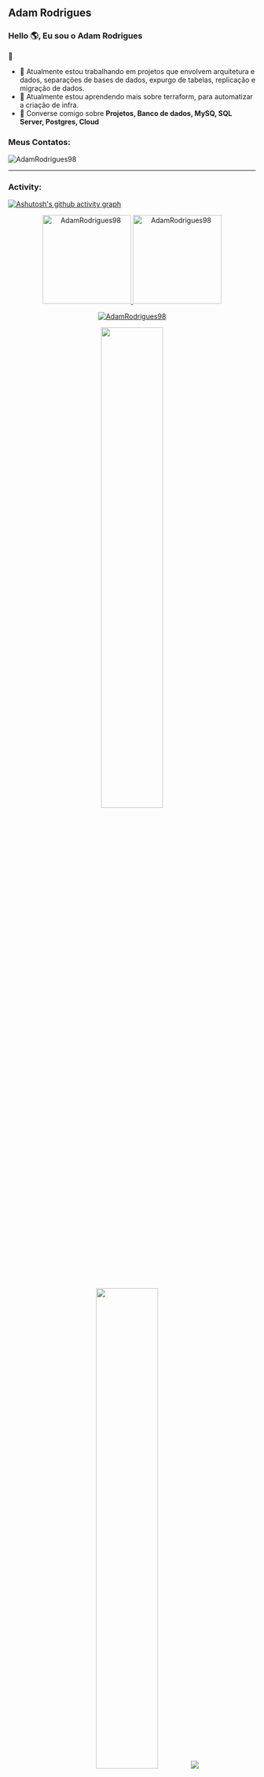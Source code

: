 ## Adam Rodrigues

<link rel="stylesheet" type='text/css' href="https://cdn.jsdelivr.net/gh/devicons/devicon@latest/devicon.min.css" />

### Hello 🌎, Eu sou o Adam Rodrigues

 🚀


  - 🔭 Atualmente estou trabalhando em projetos que envolvem arquitetura e dados, separações de bases de dados, expurgo de tabelas, replicação e migração de dados.
  - 🌱 Atualmente estou aprendendo mais sobre terraform, para automatizar a criação de infra.
  - 💬 Converse comigo sobre **Projetos, Banco de dados, MySQ, SQL Server, Postgres, Cloud**


<h3 align="left">Meus Contatos:</h3>
<p align="left">
<a href="https://www.linkedin.com/in/adam-rodrigues-067a54150/" target="blank"><i align="center" class="devicon-linkedin-plain colored" alt="Adam_Rodrigues" height="40" width="60" ></i>
</a>
</p>

<p align="left"> <img src="https://komarev.com/ghpvc/?username=AdamRodrigues98&label=Profile%20views&color=0e75b6&style=flat" alt="AdamRodrigues98" /> </p>


------
<h3 align="left">Activity:</h3>

[![Ashutosh's github activity graph](https://github-readme-activity-graph.vercel.app/graph?username=AdamRodrigues98&bg_color=100f0f&color=4c5e9e&line=4c569e&point=403e41&area=true&hide_border=true)](https://github.com/ashutosh00710/github-readme-activity-graph)

<div align="center">
  <a href="https://github.com/AdamRodrigues98">
    <img height="180em" src="https://github-readme-stats.vercel.app/api/top-langs?username=AdamRodrigues98&show_icons=true&locale=en&layout=compact&theme=tokyonight" alt="AdamRodrigues98"/>
    <img height="180em" src="https://github-readme-stats.vercel.app/api?username=AdamRodrigues98&show_icons=true&locale=en&layout=compact&theme=tokyonight" alt="AdamRodrigues98"/>
  </a>
</div>
<p align="center">
  <a href="https://github.com/AdamRodrigues98">
    <img src="https://github-readme-streak-stats.herokuapp.com/?user=AdamRodrigues98&&theme=tokyonight" alt="AdamRodrigues98" />
  </a>
</p>

<p align="center">
  <img height="50%" width="auto" src ="https://github-readme-stats.vercel.app/api?username=AdamRodrigues98&show_icons=true&count_private=true&theme=darcula&hide_border=true&hide=issues,contribs&bg_color=00000000">
  <img height="50%" width="auto" src ="https://github-readme-stats.vercel.app/api/top-langs/?username=AdamRodrigues98&layout=compact&hide_border=true&theme=darcula&bg_color=00000000&langs_count=6&hide=jupyter%20notebook,tex,css,php">
  <img src ="https://github-readme-streak-stats.herokuapp.com?user=AdamRodrigues98&theme=darcula&hide_border=true&background=FFFFFF00">
  <br>
  <br>
 </p>

------
<h3 align="left">Languages and Tools:</h3>
<table>
    <tr>
        <td style="font-weight: bold; padding-right: 10px; vertical-align: center; border: none;">Backend:</td>
        <td><img height="40" src="https://skillicons.dev/icons?i=php,java,cs,net,python,laravel,spring,maven,hibernate,nodejs,fastapi,flask,express,nginx,vite"/></td>
    </tr>
    <tr>
        <td style="font-weight: bold; padding-right: 10px; vertical-align: center;">Frontend:</td>
        <td><img height="40" src="https://skillicons.dev/icons?i=vue,vuetify,react,mui,bootstrap,html,css,sass,js,ts,figma"/></td>
    </tr>
    <tr>
        <td style="font-weight: bold; padding-right: 10px; vertical-align: center; border: none;">Database:</td>
        <td><img height="40" src="https://skillicons.dev/icons?i=mysql,postgresql,mongodb,elasticsearch"/></td>
    </tr>
    <tr>
        <td style="font-weight: bold; padding-right: 10px; vertical-align: center; border: none;">DevOps:</td>
        <td><img height="40" src="https://skillicons.dev/icons?i=docker,kubernetes,gcp,terraform,jenkins,githubactions,gitlarun"/></td>
    </tr>
    <tr>
        <td style="font-weight: bold; padding-right: 10px; vertical-align: center; border: none;">Automated test:</td>
        <td><img height="40" src="https://skillicons.dev/icons?i=selenium,jest,pytest,phpunit"/></td>
    </tr>
    <tr>
        <td style="font-weight: bold; padding-right: 10px; vertical-align: center; border: none;">Version Control:</td>
        <td><img height="40" src="https://skillicons.dev/icons?i=git,github,gitlab,bitbucket"/></td>
    </tr>
    <tr>
        <td style="font-weight: bold; padding-right: 10px; vertical-align: center; border: none;">Ides:</td>
        <td><img height="40" src="https://skillicons.dev/icons?i=vscode,phpstorm,eclipse,visualstudio,webstorm,sublime"/></td>
    </tr>
    <tr>
        <td style="font-weight: bold; padding-right: 10px; vertical-align: center; border: none;">Other Tools:</td>
        <td><img height="40" src="https://skillicons.dev/icons?i=rabbitmq,grafana,bash"/></td>
    </tr>
    <tr>
        <td style="font-weight: bold; padding-right: 10px; vertical-align: center; border: none;">Operating Systems:</td>
        <td><img height="40" src="https://skillicons.dev/icons?i=windows,ubuntu,debian,alpine"/></td>
    </tr>
</table>

------
